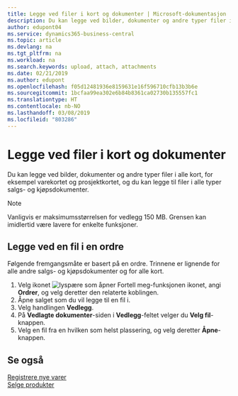 ```yaml
---
title: Legge ved filer i kort og dokumenter | Microsoft-dokumentasjon
description: Du kan legge ved bilder, dokumenter og andre typer filer i alle kort i alle typer salgs- og kjøpsdokumenter.
author: edupont04
ms.service: dynamics365-business-central
ms.topic: article
ms.devlang: na
ms.tgt_pltfrm: na
ms.workload: na
ms.search.keywords: upload, attach, attachments
ms.date: 02/21/2019
ms.author: edupont
ms.openlocfilehash: f05d12481936e8159631e16f596710cfb13b3b6e
ms.sourcegitcommit: 1bcfaa99ea302e6b84b8361ca02730b135557fc1
ms.translationtype: HT
ms.contentlocale: nb-NO
ms.lasthandoff: 03/08/2019
ms.locfileid: "803286"
---
```

# <a name="attaching-files-to-cards-and-documents"></a>Legge ved filer i kort og dokumenter
Du kan legge ved bilder, dokumenter og andre typer filer i alle kort, for eksempel varekortet og prosjektkortet, og du kan legge til filer i alle typer salgs- og kjøpsdokumenter.

> [!Note]
> Vanligvis er maksimumsstørrelsen for vedlegg 150 MB. Grensen kan imidlertid være lavere for enkelte funksjoner. 

## <a name="to-attach-a-file-to-a-sales-order"></a>Legge ved en fil i en ordre
Følgende fremgangsmåte er basert på en ordre. Trinnene er lignende for alle andre salgs- og kjøpsdokumenter og for alle kort.

1. Velg ikonet ![lyspære som åpner Fortell meg-funksjonen](media/ui-search/search_small.png "Fortell hva du vil gjøre") ikonet, angi **Ordrer**, og velg deretter den relaterte koblingen.
2. Åpne salget som du vil legge til en fil i.
3. Velg handlingen **Vedlegg**.
4. På **Vedlagte dokumenter**-siden i **Vedlegg**-feltet velger du **Velg fil**-knappen.
5. Velg en fil fra en hvilken som helst plassering, og velg deretter **Åpne**-knappen.

## <a name="see-also"></a>Se også
[Registrere nye varer](inventory-how-register-new-items.md)  
[Selge produkter](sales-how-sell-products.md)
